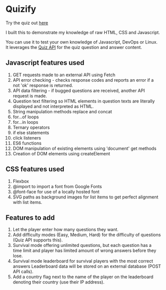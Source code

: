 # Quizify

Try the quiz out [here](https://tyrellblackburn.com/quiz)

I built this to demonstrate my knowledge of raw HTML, CSS and Javascript.

You can use it to test your own knowledge of Javascript, DevOps or Linux.
It leverages the [Quiz API](https://quizapi.io/) for the quiz question and answer content.

## Javascript features used

1. GET requests made to an external API using Fetch
2. API error checking - checks response codes and reports an error if a not 'ok' response is returned.
3. API data filtering - if bugged questions are received, another API request is made.
4. Question text filtering so HTML elements in question texts are literally displayed and not interpreted as HTML.
5. String manipulation methods replace and concat
6. for...of loops
7. for...in loops
8. Ternary operators
9. if else statements
10. click listeners
11. ES6 functions
12. DOM manipulation of existing elements using 'document' get methods
13. Creation of DOM elements using createElement

## CSS features used

1. Flexbox
2. @import to import a font from Google Fonts
3. @font-face for use of a locally hosted font
4. SVG paths as background images for list items to get perfect alignment with list items.

## Features to add

1. Let the player enter how many questions they want.
2. Add difficulty modes (Easy, Medium, Hard) for the difficulty of questions (Quiz API supports this).
3. Survival mode offering unlimited questions, but each question has a time limit and player has limited amount of wrong answers before they lose.
4. Survival mode leaderboard for survival players with the most correct answers Leaderboard data will be stored on an external database (POST API calls).
5. Add a country flag next to the name of the player on the leaderboard denoting their country (use their IP address).
